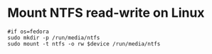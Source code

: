 # Mount NTFS read-write on Linux
```
#if os=fedora
sudo mkdir -p /run/media/ntfs
sudo mount -t ntfs -o rw $device /run/media/ntfs
```
